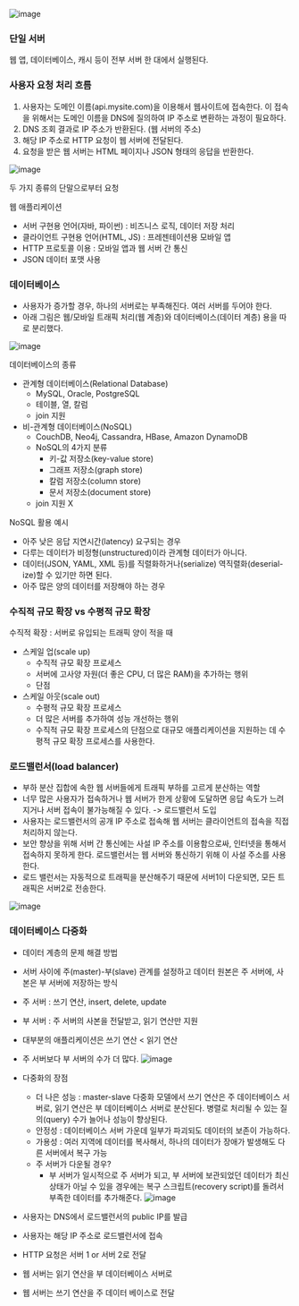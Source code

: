 ![image](https://user-images.githubusercontent.com/27190617/216613119-49d80bfa-68d0-41f6-b729-7817b07aaed2.png)

### 단일 서버
웹 앱, 데이터베이스, 캐시 등이 전부 서버 한 대에서 실행된다.


### 사용자 요청 처리 흐름
1. 사용자는 도메인 이름(api.mysite.com)을 이용해서 웹사이트에 접속한다. 이 접속을 위해서는 도메인 이름을 DNS에 질의하여 IP 주소로 변환하는 과정이 필요하다.
2. DNS 조회 결과로 IP 주소가 반환된다. (웹 서버의 주소)
3. 해당 IP 주소로 HTTP 요청이 웹 서버에 전달된다.
4. 요청을 받은 웹 서버는 HTML 페이지나 JSON 형태의 응답을 반환한다.

![image](https://user-images.githubusercontent.com/27190617/216613203-fde00786-6c17-4c5f-ba12-21bb521b39c7.png)

두 가지 종류의 단말으로부터 요청

웹 애플리케이션
- 서버 구현용 언어(자바, 파이썬) : 비즈니스 로직, 데이터 저장 처리
- 클라이언트 구현용 언어(HTML, JS) : 프레젠테이션용
  모바일 앱
- HTTP 프로토콜 이용 : 모바일 앱과 웹 서버 간 통신
- JSON 데이터 포맷 사용

### 데이터베이스

- 사용자가 증가할 경우, 하나의 서버로는 부족해진다. 여러 서버를 두어야 한다.
- 아래 그림은 웹/모바일 트래픽 처리(웹 계층)와 데이터베이스(데이터 계층) 용을 따로 분리했다.

![image](https://user-images.githubusercontent.com/27190617/216613336-55df48ff-9d28-41b5-8dc5-567b3c9141d0.png)

데이터베이스의 종류

- 관계형 데이터베이스(Relational Database)
  - MySQL, Oracle, PostgreSQL
  - 테이블, 열, 칼럼
  - join 지원
- 비-관계형 데이터베이스(NoSQL)
  - CouchDB, Neo4j, Cassandra, HBase, Amazon DynamoDB
  - NoSQL의 4가지 분류
    - 키-값 저장소(key-value store)
    - 그래프 저장소(graph store)
    - 칼럼 저장소(column store)
    - 문서 저장소(document store)
  - join 지원 X

NoSQL 활용 예시
- 아주 낮은 응답 지연시간(latency) 요구되는 경우
- 다루는 데이터가 비정형(unstructured)이라 관계형 데이터가 아니다.
- 데이터(JSON, YAML, XML 등)를 직렬화하거나(serialize) 역직렬화(deserial-ize)할 수 있기만 하면 된다.
- 아주 많은 양의 데이터를 저장해야 하는 경우

### 수직적 규모 확장 vs 수평적 규모 확장
수직적 확장 : 서버로 유입되는 트래픽 양이 적을 때
- 스케일 업(scale up)
  - 수직적 규모 확장 프로세스
  - 서버에 고사양 자원(더 좋은 CPU, 더 많은 RAM)을 추가하는 행위
  - 단점
- 스케일 아웃(scale out)
  - 수평적 규모 확장 프로세스
  - 더 많은 서버를 추가하여 성능 개선하는 행위
  - 수직적 규모 확장 프로세스의 단점으로 대규모 애플리케이션을 지원하는 데 수평적 규모 확장 프로세스를 사용한다.


### 로드밸런서(load balancer)
- 부하 분산 집합에 속한 웹 서버들에게 트래픽 부하를 고르게 분산하는 역할
- 너무 많은 사용자가 접속하거나 웹 서버가 한게 상황에 도달하면 응답 속도가 느려지거나 서버 접속이 불가능해질 수 있다. -> 로드밸런서 도입
- 사용자는 로드밸런서의 공개 IP 주소로 접속해 웹 서버는 클라이언트의 접속을 직접 처리하지 않는다.
- 보안 향상을 위해 서버 간 통신에는 사설 IP 주소를 이용함으로싸, 인터넷을 통해서 접속하지 못하게 한다. 로드밸런서는 웹 서버와 통신하기 위해 이 사설 주소를 사용한다.
- 로드 밸런서는 자동적으로 트래픽을 분산해주기 때문에 서버1이 다운되면, 모든 트래픽은 서버2로 전송한다.

![image](https://user-images.githubusercontent.com/27190617/216613815-878b91eb-0c05-4cb3-bb51-a68c1d539f77.png)

### 데이터베이스 다중화
- 데이터 계층의 문제 해결 방법
- 서버 사이에 주(master)-부(slave) 관계를 설정하고 데이터 원본은 주 서버에, 사본은 부 서버에 저장하는 방식
- 주 서버 : 쓰기 연산, insert, delete, update
- 부 서버 : 주 서버의 사본을 전달받고, 읽기 연산만 지원
- 대부분의 애플리케이션은 쓰기 연산 < 읽기 연산
- 주 서버보다 부 서버의 수가 더 많다.
  ![image](https://user-images.githubusercontent.com/27190617/216613911-c290492f-05d1-49ca-bae3-d180afee79d9.png)

- 다중화의 장점
  - 더 나은 성능 :
    master-slave 다중화 모델에서 쓰기 연산은 주 데이터베이스 서버로, 읽기 연산은 부 데이터베이스 서버로 분산된다.
    병렬로 처리될 수 있는 질의(query) 수가 늘어나 성능이 향상된다.
  - 안정성 : 데이터베이스 서버 가운데 일부가 파괴되도 데이터의 보존이 가능하다.
  - 가용성 : 여러 지역에 데이터를 복사해서, 하나의 데이터가 장애가 발생해도 다른 서버에서 복구 가능
  - 주 서버가 다운될 경우?
    - 부 서버가 일시적으로 주 서버가 되고, 부 서버에 보관되었던 데이터가 최신 상태가 아닐 수 있을 경우에는 복구 스크립트(recovery script)를 돌려서 부족한 데이터를 추가해준다.
      ![image](https://user-images.githubusercontent.com/27190617/216614179-a2834e97-0371-4c5c-b6d5-7983c6a3710d.png)

- 사용자는 DNS에서 로드밸런서의 public IP를 발급
- 사용자는 해당 IP 주소로 로드밸런서에 접속
- HTTP 요청은 서버 1 or 서버 2로 전달
- 웹 서버는 읽기 연산을 부 데이터베이스 서버로
- 웹 서버는 쓰기 연산을 주 데이터 베이스로 전달
